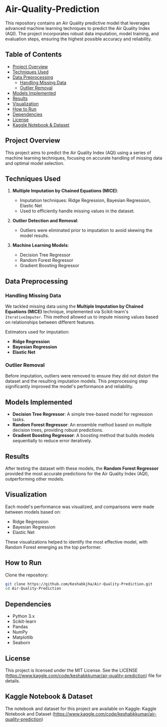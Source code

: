 # Air-Quality-Prediction

This repository contains an Air Quality predictive model that leverages advanced machine learning techniques to predict the Air Quality Index (AQI). The project incorporates robust data imputation, model training, and evaluation steps, ensuring the highest possible accuracy and reliability.

## Table of Contents
- [Project Overview](#project-overview)
- [Techniques Used](#techniques-used)
- [Data Preprocessing](#data-preprocessing)
  - [Handling Missing Data](#handling-missing-data)
  - [Outlier Removal](#outlier-removal)
- [Models Implemented](#models-implemented)
- [Results](#results)
- [Visualization](#visualization)
- [How to Run](#how-to-run)
- [Dependencies](#dependencies)
- [License](https://github.com/Keshabkjha/Air-Quality-Prediction/blob/main/LICENSE)
- [Kaggle Notebook & Dataset](https://www.kaggle.com/code/keshabkkumar/air-quality-prediction)

## Project Overview

This project aims to predict the Air Quality Index (AQI) using a series of machine learning techniques, focusing on accurate handling of missing data and optimal model selection.

## Techniques Used

1. **Multiple Imputation by Chained Equations (MICE)**:
   - Imputation techniques: Ridge Regression, Bayesian Regression, Elastic Net
   - Used to efficiently handle missing values in the dataset.

2. **Outlier Detection and Removal**:
   - Outliers were eliminated prior to imputation to avoid skewing the model results.

3. **Machine Learning Models**:
   - Decision Tree Regressor
   - Random Forest Regressor
   - Gradient Boosting Regressor

## Data Preprocessing

### Handling Missing Data

We tackled missing data using the **Multiple Imputation by Chained Equations (MICE)** technique, implemented via Scikit-learn's `IterativeImputer`. This method allowed us to impute missing values based on relationships between different features.

Estimators used for imputation:
- **Ridge Regression**
- **Bayesian Regression**
- **Elastic Net**

### Outlier Removal

Before imputation, outliers were removed to ensure they did not distort the dataset and the resulting imputation models. This preprocessing step significantly improved the model's performance and reliability.

## Models Implemented

- **Decision Tree Regressor**: A simple tree-based model for regression tasks.
- **Random Forest Regressor**: An ensemble method based on multiple decision trees, providing robust predictions.
- **Gradient Boosting Regressor**: A boosting method that builds models sequentially to reduce error iteratively.

## Results

After testing the dataset with these models, the **Random Forest Regressor** provided the most accurate predictions for the Air Quality Index (AQI), outperforming other models.

## Visualization

Each model's performance was visualized, and comparisons were made between models based on:
- Ridge Regression
- Bayesian Regression
- Elastic Net

These visualizations helped to identify the most effective model, with Random Forest emerging as the top performer.

## How to Run

Clone the repository:
   ```bash
   git clone https://github.com/Keshabkjha/Air-Quality-Prediction.git
   cd Air-Quality-Prediction
  ```
## Dependencies
  - Python 3.x
  - Scikit-learn
  - Pandas
  - NumPy
  - Matplotlib
  - Seaborn
## License 
  This project is licensed under the MIT License. See the LICENSE (https://www.kaggle.com/code/keshabkkumar/air-quality-prediction) file for details.

## Kaggle Notebook & Dataset
  The notebook and dataset for this project are available on Kaggle:
  Kaggle Notebook and Dataset (https://www.kaggle.com/code/keshabkkumar/air-quality-prediction)
